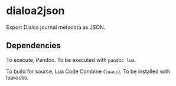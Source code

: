 # dialoa2json

Export Dialoa journal metadata as JSON.

## Dependencies

To execute, Pandoc. To be executed with `pandoc lua`.

To build for source, Lua Code Combine (`luacc`). To be installed with luarocks.

